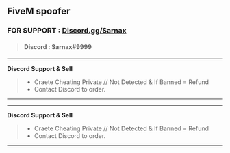 ## FiveM spoofer 

### FOR SUPPORT : [Discord.gg/Sarnax](https://discord.com/invite/sarnax) 
> #### Discord : Sarnax#9999

***

**Discord Support & Sell**
> - Craete Cheating Private // Not Detected & If Banned = Refund
> - Contact Discord to order.

***

***

**Discord Support & Sell**
> - Craete Cheating Private // Not Detected & If Banned = Refund
> - Contact Discord to order.

***

